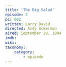 ```yaml
---
title: 'The Big Salad'
episode: 2
pc: 602
written: Larry David
directed: Andy Ackerman
aired: September 29, 1994
imdb:
wiki:
taxonomy:
    category:
        - episode
---
```

